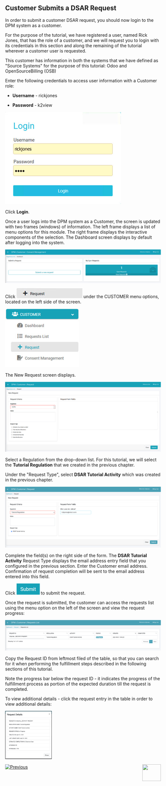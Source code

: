 

## Customer Submits a DSAR Request

In order to submit a customer DSAR request, you should now login to the DPM system as a customer. 

For the purpose of the tutorial, we have registered a user, named Rick Jones, that has the role of a customer, and we will request you to login with its credentials in this section and along the remaining of the tutorial wherever a customer user is requested. 

This customer has information in both the systems that we have defined as "Source Systems" for the purpose of this tutorial: Odoo and OpenSourceBilling (OSB)

Enter the following credentials to access user information with a Customer role:

- **Username** - rickjones

- **Password** - k2view

![image](/articles/demo_project/DPM_Demo_Project/images/Customer_Login.jpg)                                  

Click **Login**.

Once a user logs into the DPM system as a Customer, the screen is updated with two frames (windows) of information. The left frame displays a list of menu options for this module. The right frame displays the interactive components of the selection. The Dashboard screen displays by default after logging into the system.

![image](/articles/demo_project/DPM_Demo_Project/images/Customer_Dashboard.jpg)    

Click ![image](/articles/demo_project/DPM_Demo_Project/images/Customer_Request.jpg) under the CUSTOMER menu options, located on the left side of the screen. 

![image](/articles/demo_project/DPM_Demo_Project/images/Customer_Request_LeftPanel.jpg)     

The New Request screen displays.

![image](/articles/demo_project/DPM_Demo_Project/images/Customer_Request_Landing.jpg)

Select a Regulation from the drop-down list. For this tutorial, we will select the **Tutorial Regulation** that we created in the previous chapter.

Under the "Request Type", select **DSAR Tutorial Activity** which was created in the previous chapter. 

![image](/articles/demo_project/DPM_Demo_Project/images/02_01_DSAR_Fulfillment_Submit_Request.png)  

Complete the field(s) on the right side of the form. The **DSAR Tutorial Activity** Request Type displays the email address entry field that you configured in the previous section. Enter the Customer email address. Confirmation of request completion will be sent to the email address entered into this field.    

Click ![image](/articles/demo_project/DPM_Demo_Project/images/06_ICON_Submit.jpg) to submit the request.

Once the request is submitted, the customer can access the requests list using the menu option on the left of the screen and view the request progress:

![image](/articles/demo_project/DPM_Demo_Project/images/02_01_DSAR_Fulfillment_Submitted_Request_Customer.png) 

Copy the Request ID from leftmost filed of the table, so that you can search for it when performing the fulfillment steps described in the following sections of this tutorial. 

Note the progress bar below the request ID - it indicates the progress of the fulfillment process as portion of the expected duration till the request is completed.  

To view additional details - click the request entry in the table in order to view additional details: 

<img src="/articles/demo_project/DPM_Demo_Project/images/02_01_DSAR_Fulfillment_Request_Details.png" width="30%" height="30%">

[![Previous](/articles/images/Previous.png)](/articles/demo_project/DPM_Demo_Project/02_DSAR_Fulfillment/02_00_DSAR_Fulfillment_intro.md)[<img align="right" width="60" height="54" src="/articles/images/Next.png">](/articles/demo_project/DPM_Demo_Project/02_DSAR_Fulfillment/02_02_DSAR_Fulfillment_Case_Owner_View.md)